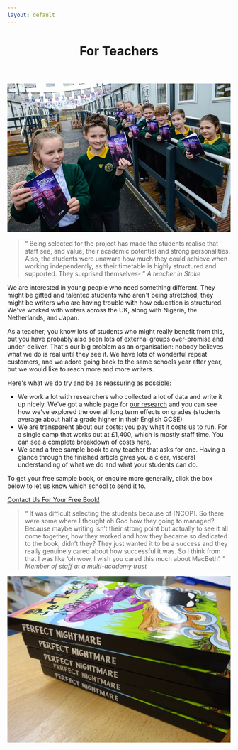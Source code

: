 ```yaml
---
layout: default
---
```

<header class="portfolio-header">
  <h1>For Teachers</h1>
</header>

<img src="images/holdingbooks.jpg" alt="Children holding books and smiling" />


<blockquote>
<q>
Being selected for the project has made the students realise that staff see, and value, their academic potential and strong personalities. Also, the students were unaware how much they could achieve when working independently, as their timetable is highly structured and supported. They surprised themselves-
</q>
<cite>A teacher in Stoke</cite>

</blockquote>

We are interested in young people who need something different.  They might be gifted and talented students who aren't being stretched, they might be writers who are having trouble with how education is structured. We've worked with writers across the UK, along with Nigeria, the Netherlands, and Japan.  

As a teacher, you know lots of students who might really benefit from this, but you have probably also seen lots of external groups over-promise and under-deliver.  That's our big problem as an organisation: nobody believes what we do is real until they see it. We have lots of wonderful repeat customers, and we adore going back to the same schools year after year, but we would like to reach more and more writers.

Here's what we do try and be as reassuring as possible: 

* We work a lot with researchers who collected a lot of data and write it up nicely.  We've got a whole page for [our research](research) and you can see how we've explored the overall long term effects on grades (students average about half a grade higher in their English GCSE)  
* We are transparent about our costs: you pay what it costs us to run.  For a single camp that works out at £1,400, which is mostly staff time. You can see a complete breakdown of costs [here](https://equalitytime.co.uk/6417/2020/03/02/analysis-of-white-water-writers-camp-costs/). 
* We send a free sample book to any teacher that asks for one. Having a glance through the finished article gives you a clear, visceral understanding of what we do and what your students can do. 

To get your free sample book, or enquire more generally, click the box below to let us know which school to send it to. 

<div class="link-container">
<a class="box" href="{{site.baseurl}}/contact.html">Contact Us For Your Free Book!</a>  
</div>


<blockquote><q>
It was difficult selecting the students because of [NCOP]. So there were some where I thought oh God how they going to managed? Because maybe writing isn’t their strong point but actually to see it all come together, how they worked and how they became so dedicated to the book, didn’t they? They just wanted it to be a success and they really genuinely cared about how successful it was. So I think from that I was like ‘oh wow, I wish you cared this much about MacBeth’.
</q>
<cite>Member of staff at a multi-academy trust</cite>
</blockquote> 


<img src="images/index.png" alt="A pile of books" />
